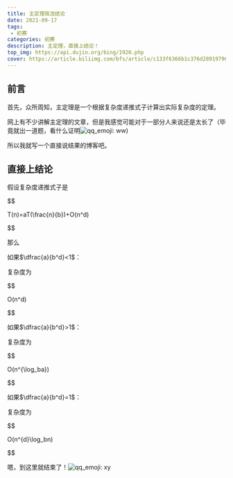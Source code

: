```yaml
---
title: 主定理简洁结论
date: 2021-09-17
tags:
 - 初赛
categories: 初赛
description: 主定理，直接上结论！
top_img: https://api.dujin.org/bing/1920.php
cover: https://article.biliimg.com/bfs/article/c133f6366b1c376d289197967788f521f62efcd6.jpg
---
```

## 前言

首先，众所周知，主定理是一个根据复杂度递推式子计算出实际复杂度的定理。

网上有不少讲解主定理的文章，但是我感觉可能对于一部分人来说还是太长了（毕竟就出一道题，看什么证明![qq_emoji: ww](https://z3.ax1x.com/2021/05/30/2VYiTA.png))

所以我就写一个直接说结果的博客吧。

## 直接上结论

假设复杂度递推式子是

$$

T(n)=aT(\frac{n}{b})+O(n^d)

$$

那么

如果$\dfrac{a}{b^d}<1$：

复杂度为

$$

O(n^d)

$$

如果$\dfrac{a}{b^d}>1$：

复杂度为

$$

O(n^{\log_ba})

$$

如果$\dfrac{a}{b^d}=1$：

复杂度为

$$

O(n^{d}\log_bn)

$$

嗯，到这里就结束了！![qq_emoji: xy](https://xn--9zr.tk/xyx)